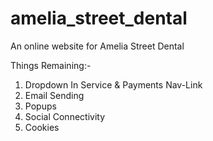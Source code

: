 # amelia_street_dental

An online website for Amelia Street Dental

Things Remaining:-

1. Dropdown In Service & Payments Nav-Link <br>
2. Email Sending <br>
3. Popups <br>
4. Social Connectivity <br>
5. Cookies <br>
